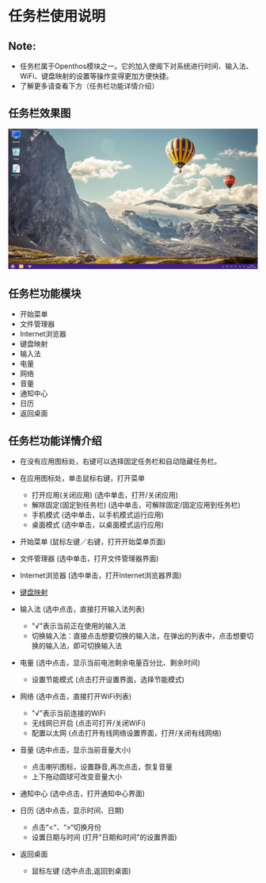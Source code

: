# 任务栏使用说明

## Note:
  - 任务栏属于Openthos模块之一。它的加入使阁下对系统进行时间、输入法、WiFi、键盘映射的设置等操作变得更加方便快捷。
  - 了解更多请查看下方（任务栏功能详情介绍）

## 任务栏效果图
![](pic/renwulan/taskbar.png)

## 任务栏功能模块
  - 开始菜单
  - 文件管理器
  - Internet浏览器
  - 键盘映射
  - 输入法
  - 电量
  - 网络
  - 音量
  - 通知中心
  - 日历
  - 返回桌面

## 任务栏功能详情介绍
   - 在没有应用图标处，右键可以选择固定任务栏和自动隐藏任务栏。

   - 在应用图标处，单击鼠标右键，打开菜单
     - 打开应用(关闭应用)   (选中单击，打开/关闭应用)
     - 解除固定(固定到任务栏)   (选中单击，可解除固定/固定应用到任务栏)
     - 手机模式          (选中单击，以手机模式运行应用)
     - 桌面模式          (选中单击，以桌面模式运行应用)

   - 开始菜单     (鼠标左键／右键，打开开始菜单页面)

   - 文件管理器   (选中单击，打开文件管理器界面)

   - Internet浏览器      (选中单击，打开Internet浏览器界面)

   - [键盘映射](soft/键盘映射.md)

   - 输入法    (选中点击，直接打开输入法列表)
     - "√"表示当前正在使用的输入法
     - 切换输入法：直接点击想要切换的输入法，在弹出的列表中，点击想要切换的输入法，即可切换输入法

   - 电量      (选中点击，显示当前电池剩余电量百分比、剩余时间)
     - 设置节能模式    (点击打开设置界面，选择节能模式)

   - 网络      (选中点击，直接打开WiFi列表)
     - "√"表示当前连接的WiFi
     - 无线网已开启     (点击可打开/关闭WiFi)
     - 配置以太网       (点击打开有线网络设置界面，打开/关闭有线网络)

   - 音量           (选中点击，显示当前音量大小)
     - 点击喇叭图标，设置静音,再次点击，恢复音量
     - 上下拖动圆球可改变音量大小

   - 通知中心        (选中点击，打开通知中心界面)

   - 日历           (选中点击，显示时间、日期)
     - 点击“<“、“>“切换月份
     - 设置日期与时间     (打开"日期和时间"的设置界面)

   - 返回桌面
     - 鼠标左键 (选中点击,返回到桌面)
